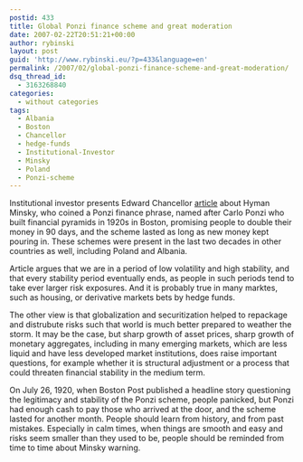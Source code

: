 ```yaml
---
postid: 433
title: Global Ponzi finance scheme and great moderation
date: 2007-02-22T20:51:21+00:00
author: rybinski
layout: post
guid: 'http://www.rybinski.eu/?p=433&language=en'
permalink: /2007/02/global-ponzi-finance-scheme-and-great-moderation/
dsq_thread_id:
  - 3163268840
categories:
  - without categories
tags:
  - Albania
  - Boston
  - Chancellor
  - hedge-funds
  - Institutional-Investor
  - Minsky
  - Poland
  - Ponzi-scheme
---
```

Institutional investor presents Edward Chancellor [article](http://www.iimagazine.com/Article.aspx?ArticleID=1234345&PositionID=16566) about Hyman Minsky, who coined a Ponzi finance phrase, named after Carlo Ponzi who built financial pyramids in 1920s in Boston, promising people to double their money in 90 days, and the scheme lasted as long as new money kept pouring in. These schemes were present in the last two decades in other countries as well, including Poland and Albania.

<!--more-->


  
Article argues that we are in a period of low volatility and high stability, and that every stability period eventually ends, as people in such periods tend to take ever larger risk exposures. And it is probably true in many marktes, such as housing, or derivative markets bets by hedge funds.

The other view is that globalization and securitization helped to repackage and distrubute risks such that world is much better prepared to weather the storm. It may be the case, but sharp growth of asset prices, sharp growth of monetary aggregates, including in many emerging markets, which are less liquid and have less developed market institutions, does raise important questions, for example whether it is structural adjustment or a process that could threaten financial stability in the medium term. 

On July 26, 1920, when Boston Post published a headline story questioning the legitimacy and stability of the Ponzi scheme, people panicked, but Ponzi had enough cash to pay those who arrived at the door, and the scheme lasted for another month. People should learn from history, and from past mistakes. Especially in calm times, when things are smooth and easy and risks seem smaller than they used to be, people should be reminded from time to time about Minsky warning.
